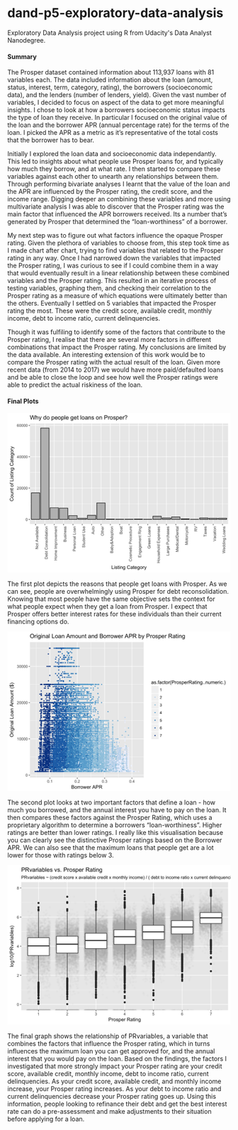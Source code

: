 # dand-p5-exploratory-data-analysis
Exploratory Data Analysis project using R from Udacity's Data Analyst Nanodegree.

<h4>Summary</h4>

The Prosper dataset contained information about 113,937 loans with 81 variables each. The data included information about the loan (amount, status, interest, term, category, rating), the borrowers (socioeconomic data), and the lenders (number of lenders, yield). Given the vast number of variables, I decided to focus on aspect of the data to get more meaningful insights. I chose to look at how a borrowers socioeconomic status impacts the type of loan they receive. In particular I focused on the original value of the loan and the borrower APR (annual percentage rate) for the terms of the loan. I picked the APR as a metric as it’s representative of the total costs that the borrower has to bear.

Initially I explored the loan data and socioeconomic data independantly. This led to insights about what people use Prosper loans for, and typically how much they borrow, and at what rate. I then started to compare these variables against each other to unearth any relationships between them. Through performing bivariate analyses I learnt that the value of the loan and the APR are influenced by the Prosper rating, the credit score, and the income range. Digging deeper an combining these variables and more using multivariate analysis I was able to discover that the Prosper rating was the main factor that influenced the APR borrowers received. Its a number that’s generated by Prosper that determined the “loan-worthiness” of a borrower.

My next step was to figure out what factors influence the opaque Prosper rating. Given the plethora of variables to choose from, this step took time as I made chart after chart, trying to find variables that related to the Prosper rating in any way. Once I had narrowed down the variables that impacted the Prosper rating, I was curious to see if I could combine them in a way that would eventually result in a linear relationship between these combined variables and the Prosper rating. This resulted in an iterative process of testing variables, graphing them, and checking their correlation to the Prosper rating as a measure of which equations were ultimately better than the others. Eventually I settled on 5 variables that impacted the Prosper rating the most. These were the credit score, available credit, monthly income, debt to income ratio, current delinquencies.

Though it was fulfiling to identify some of the factors that contribute to the Prosper rating, I realise that there are several more factors in different combinations that impact the Prosper rating. My conclusions are limited by the data available. An interesting extension of this work would be to compare the Prosper rating with the actual result of the loan. Given more recent data (from 2014 to 2017) we would have more paid/defaulted loans and be able to close the loop and see how well the Prosper ratings were able to predict the actual riskiness of the loan.

<h4>Final Plots</h4>

![Prosper_EDA_1](Prosper_EDA_1.png)

The first plot depicts the reasons that people get loans with Prosper. As we can see, people are overwhelmingly using Prosper for debt reconsolidation. Knowing that most people have the same objective sets the context for what people expect when they get a loan from Prosper. I expect that Prosper offers better interest rates for these individuals than their current financing options do.


![Prosper_EDA_2](Prosper_EDA_2.png)

The second plot looks at two important factors that define a loan - how much you borrowed, and the annual interest you have to pay on the loan. It then compares these factors against the Prosper Rating, which uses a proprietary algorithm to determine a borrowers “loan-worthiness”. Higher ratings are better than lower ratings. I really like this visualisation because you can clearly see the distinctive Prosper ratings based on the Borrower APR. We can also see that the maximum loans that people get are a lot lower for those with ratings below 3.


![Prosper_EDA_3](Prosper_EDA_3.png)

The final graph shows the relationship of PRvariables, a variable that combines the factors that influence the Prosper rating, which in turns influences the maximum loan you can get approved for, and the annual interest that you would pay on the loan. Based on the findings, the factors I investigated that more strongly impact your Prosper rating are your credit score, available credit, monthly income, debt to income ratio, current delinquencies. As your credit score, available credit, and monthly income increase, your Prosper rating increases. As your debt to income ratio and current delinquencies decrease your Prosper rating goes up. Using this information, people looking to refinance their debt and get the best interest rate can do a pre-assessment and make adjustments to their situation before applying for a loan.
